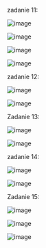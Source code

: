 zadanie 11:

![image](https://github.com/user-attachments/assets/c6a6a932-b35b-439c-8d87-6e9eaefc31e9)

![image](https://github.com/user-attachments/assets/9e9cc4a7-5f60-40eb-86e6-f4dee2b3609c)

![image](https://github.com/user-attachments/assets/80d09bcb-a2ee-438d-b2c1-a11099ceea45)

![image](https://github.com/user-attachments/assets/470deaa7-921a-4983-b094-f46835dc5a30)

zadanie 12:

![image](https://github.com/user-attachments/assets/ab46305b-9cc5-4d1a-89ff-4b034bfd12f0)

![image](https://github.com/user-attachments/assets/74ae8fe9-3391-4fce-abd5-f2040ee79253)

Zadanie 13:

![image](https://github.com/user-attachments/assets/b31a74c3-1cf8-414a-9076-1c53f69a357a)

![image](https://github.com/user-attachments/assets/c3d78b9d-ffef-4a5b-bd7e-17203ced8334)


zadanie 14:

![image](https://github.com/user-attachments/assets/6a8b808c-e63e-4681-a3c3-c66a7aa01a3d)

![image](https://github.com/user-attachments/assets/ad634281-b4af-4d31-942e-21e32fe3a17c)

Zadanie 15:

![image](https://github.com/user-attachments/assets/c010a28b-0a0b-4667-aeee-b7e6c352b644)

![image](https://github.com/user-attachments/assets/86615327-cf52-4fac-acdd-b9a32f561afc)

![image](https://github.com/user-attachments/assets/71b08203-48b3-4b70-a333-fe583c65d1bb)
